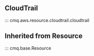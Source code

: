 ## CloudTrail
::: cmq.aws.resource.cloudtrail.cloudtrail

## Inherited from Resource
::: cmq.base.Resource
